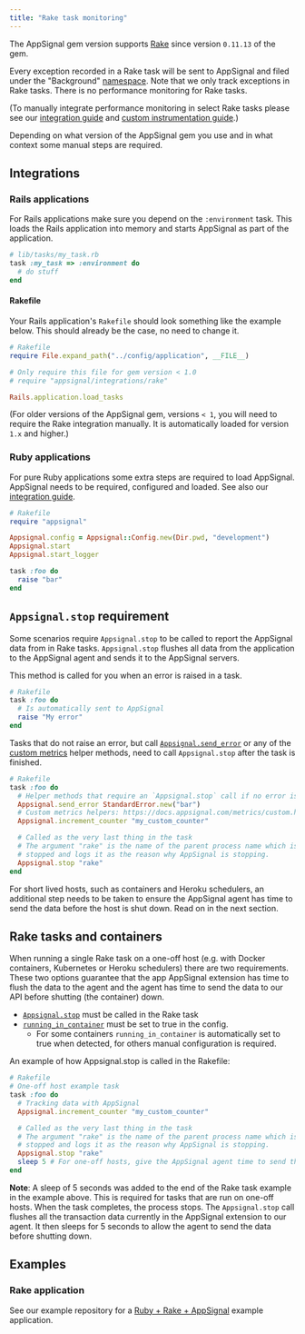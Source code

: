 ```yaml
---
title: "Rake task monitoring"
---
```


The AppSignal gem version supports [Rake][rake] since version `0.11.13` of the gem.

Every exception recorded in a Rake task will be sent to AppSignal and filed under the "Background" [namespace](/application/namespaces.html). Note that we only track exceptions in Rake tasks. There is no performance monitoring for Rake tasks.

(To manually integrate performance monitoring in select Rake tasks please see our [integration guide][integration] and [custom instrumentation guide][custom-instrumentation].)

Depending on what version of the AppSignal gem you use and in what context some manual steps are required.

## Integrations

### Rails applications

For Rails applications make sure you depend on the `:environment` task. This loads the Rails application into memory and starts AppSignal as part of the application.

```ruby
# lib/tasks/my_task.rb
task :my_task => :environment do
  # do stuff
end
```

#### Rakefile

Your Rails application's `Rakefile` should look something like the example below. This should already be the case, no need to change it.

```ruby
# Rakefile
require File.expand_path("../config/application", __FILE__)

# Only require this file for gem version < 1.0
# require "appsignal/integrations/rake"

Rails.application.load_tasks
```

(For older versions of the AppSignal gem, versions `< 1`, you will need to require the Rake integration manually. It is automatically loaded for version `1.x` and higher.)

### Ruby applications

For pure Ruby applications some extra steps are required to load AppSignal. AppSignal needs to be required, configured and loaded. See also our [integration guide][integration].

```ruby
# Rakefile
require "appsignal"

Appsignal.config = Appsignal::Config.new(Dir.pwd, "development")
Appsignal.start
Appsignal.start_logger

task :foo do
  raise "bar"
end
```

## `Appsignal.stop` requirement

Some scenarios require `Appsignal.stop` to be called to report the AppSignal data from in Rake tasks. `Appsignal.stop` flushes all data from the application to the AppSignal agent and sends it to the AppSignal servers.

This method is called for you when an error is raised in a task.

```ruby
# Rakefile
task :foo do
  # Is automatically sent to AppSignal
  raise "My error"
end
```

Tasks that do not raise an error, but call [`Appsignal.send_error`](/ruby/instrumentation/exception-handling.html#appsignal-send_error) or any of the [custom metrics](/metrics/custom.html) helper methods, need to call `Appsignal.stop` after the task is finished.

```ruby
# Rakefile
task :foo do
  # Helper methods that require an `Appsignal.stop` call if no error is raised
  Appsignal.send_error StandardError.new("bar")
  # Custom metrics helpers: https://docs.appsignal.com/metrics/custom.html
  Appsignal.increment_counter "my_custom_counter"

  # Called as the very last thing in the task
  # The argument "rake" is the name of the parent process name which is being
  # stopped and logs it as the reason why AppSignal is stopping.
  Appsignal.stop "rake"
end
```

For short lived hosts, such as containers and Heroku schedulers, an additional step needs to be taken to ensure the AppSignal agent has time to send the data before the host is shut down. Read on in the next section.

## Rake tasks and containers

When running a single Rake task on a one-off host (e.g. with Docker containers, Kubernetes or Heroku schedulers) there are two requirements. These two options guarantee that the app AppSignal extension has time to flush the data to the agent and the agent has time to send the data to our API before shutting (the container) down.

* [`Appsignal.stop`](#appsignal-stop-requirement) must be called in the Rake task
* [`running_in_container`](/ruby/configuration/options.html#option-running_in_container) must be set to true in the config.
  * For some containers `running_in_container` is automatically set to true when detected, for others manual configuration is required.

An example of how Appsignal.stop is called in the Rakefile:

```ruby
# Rakefile
# One-off host example task
task :foo do
  # Tracking data with AppSignal
  Appsignal.increment_counter "my_custom_counter"

  # Called as the very last thing in the task
  # The argument "rake" is the name of the parent process name which is being
  # stopped and logs it as the reason why AppSignal is stopping.
  Appsignal.stop "rake"
  sleep 5 # For one-off hosts, give the AppSignal agent time to send the data
end
```

**Note**: A sleep of 5 seconds was added to the end of the Rake task example in the example above. This is required for tasks that are run on one-off hosts. When the task completes, the process stops. The `Appsignal.stop` call flushes all the transaction data currently in the AppSignal extension to our agent. It then sleeps for 5 seconds to allow the agent to send the data before shutting down.

## Examples

### Rake application

See our example repository for a [Ruby + Rake + AppSignal][ruby-rake-example] example application.

[rake]: https://github.com/ruby/rake
[integration]: /ruby/instrumentation/integrating-appsignal.html
[custom-instrumentation]: /ruby/instrumentation/instrumentation.html
[ruby-rake-example]: https://github.com/appsignal/appsignal-examples/tree/ruby-rake

